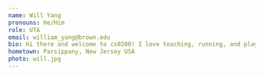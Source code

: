 ```yaml
---
name: Will Yang
pronouns: He/Him
role: UTA 
email: william_yang@brown.edu
bio: Hi there and welcome to cs0200! I love teaching, running, and playing board games (chess, go, and catan!). Most of the time, I'm either eating or thinking about food!
hometown: Parsippany, New Jersey USA
photo: will.jpg
---
```

